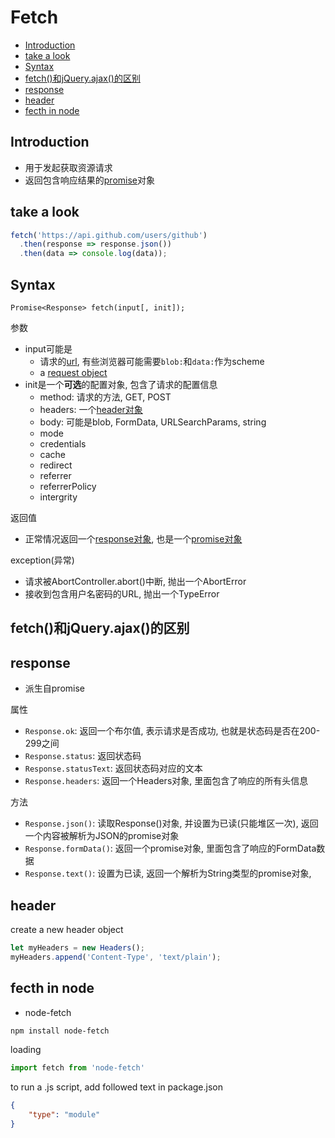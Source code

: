 # Fetch

- [Introduction](#introduction)
- [take a look](#take-a-look)
- [Syntax](#syntax)
- [fetch()和jQuery.ajax()的区别](#fetch和jqueryajax的区别)
- [response](#response)
- [header](#header)
- [fecth in node](#fecth-in-node)

## Introduction

- 用于发起获取资源请求
- 返回包含响应结果的[promise](javascript-promise.md)对象

## take a look

```js
fetch('https://api.github.com/users/github')
  .then(response => response.json())
  .then(data => console.log(data));
```

## Syntax

`Promise<Response> fetch(input[, init]);`

参数

- input可能是
  - 请求的[url](../network/http-url-and-uri.md), 有些浏览器可能需要`blob:`和`data:`作为scheme
  - a [request object]()
- init是一个**可选**的配置对象, 包含了请求的配置信息
  - method: 请求的方法, GET, POST
  - headers: 一个[header对象](#header)
  - body: 可能是blob, FormData, URLSearchParams, string
  - mode
  - credentials
  - cache
  - redirect
  - referrer
  - referrerPolicy
  - intergrity

返回值

- 正常情况返回一个[response对象](#response-object), 也是一个[promise对象](javascript-promise.md)

exception(异常)

- 请求被AbortController.abort()中断, 抛出一个AbortError
- 接收到包含用户名密码的URL, 抛出一个TypeError

## fetch()和jQuery.ajax()的区别


## response

- 派生自promise

属性

- `Response.ok`: 返回一个布尔值, 表示请求是否成功, 也就是状态码是否在200-299之间
- `Response.status`: 返回状态码
- `Response.statusText`: 返回状态码对应的文本
- `Response.headers`: 返回一个Headers对象, 里面包含了响应的所有头信息

方法

- `Response.json()`: 读取Response()对象, 并设置为已读(只能堆区一次), 返回一个内容被解析为JSON的promise对象
- `Response.formData()`: 返回一个promise对象, 里面包含了响应的FormData数据
- `Response.text()`: 设置为已读, 返回一个解析为String类型的promise对象,

## header

create a new header object

```js
let myHeaders = new Headers();
myHeaders.append('Content-Type', 'text/plain');
```

## fecth in node

- node-fetch

```bash
npm install node-fetch
```

loading

```js
import fetch from 'node-fetch'
```

to run a .js script, add followed text in package.json

```json
{
    "type": "module"
}
```

